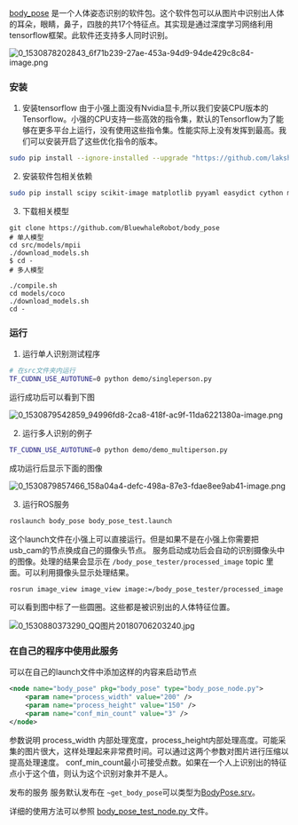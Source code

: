[body_pose](https://github.com/BluewhaleRobot/body_pose) 是一个人体姿态识别的软件包。这个软件包可以从图片中识别出人体的耳朵，眼睛，鼻子，四肢的共17个特征点。其实现是通过深度学习网络利用tensorflow框架。此软件还支持多人同时识别。

![0_1530878202843_6f71b239-27ae-453a-94d9-94de429c8c84-image.png](https://community.bwbot.org/assets/uploads/files/1530878219879-6f71b239-27ae-453a-94d9-94de429c8c84-image-resized.png) 

### 安装
1. 安装tensorflow
由于小强上面没有Nvidia显卡,所以我们安装CPU版本的Tensorflow。小强的CPU支持一些高效的指令集，默认的Tensorflow为了能够在更多平台上运行，没有使用这些指令集。性能实际上没有发挥到最高。我们可以安装开启了这些优化指令的版本。

```bash
sudo pip install --ignore-installed --upgrade "https://github.com/lakshayg/tensorflow-build/raw/master/tensorflow-1.4.0-cp27-cp27mu-linux_x86_64.whl"
```

2. 安装软件包相关依赖

```bash
sudo pip install scipy scikit-image matplotlib pyyaml easydict cython munkres
```

3. 下载相关模型

```
git clone https://github.com/BluewhaleRobot/body_pose
# 单人模型
cd src/models/mpii
./download_models.sh
$ cd -
# 多人模型

./compile.sh
cd models/coco
./download_models.sh
cd -
```

### 运行

1. 运行单人识别测试程序

```bash
# 在src文件夹内运行
TF_CUDNN_USE_AUTOTUNE=0 python demo/singleperson.py
```

运行成功后可以看到下图

![0_1530879542859_94996fd8-2ca8-418f-ac9f-11da6221380a-image.png](https://community.bwbot.org/assets/uploads/files/1530879564082-94996fd8-2ca8-418f-ac9f-11da6221380a-image-resized.png) 

2. 运行多人识别的例子

```bash
TF_CUDNN_USE_AUTOTUNE=0 python demo/demo_multiperson.py
```

成功运行后显示下面的图像

![0_1530879857466_158a04a4-defc-498a-87e3-fdae8ee9ab41-image.png](https://community.bwbot.org/assets/uploads/files/1530879880168-158a04a4-defc-498a-87e3-fdae8ee9ab41-image-resized.png) 

3. 运行ROS服务

```bash
roslaunch body_pose body_pose_test.launch
```
这个launch文件在小强上可以直接运行。但是如果不是在小强上你需要把usb_cam的节点换成自己的摄像头节点。
服务启动成功后会自动的识别摄像头中的图像。处理的结果会显示在 `/body_pose_tester/processed_image` topic 里面。可以利用摄像头显示处理结果。

```
rosrun image_view image_view image:=/body_pose_tester/processed_image
```

可以看到图中标了一些圆圈。这些都是被识别出的人体特征位置。

 ![0_1530880373290_QQ图片20180706203240.jpg](https://community.bwbot.org/assets/uploads/files/1530880392561-qq图片20180706203240-resized.jpg) 

### 在自己的程序中使用此服务

可以在自己的launch文件中添加这样的内容来启动节点

```xml
<node name="body_pose" pkg="body_pose" type="body_pose_node.py">
    <param name="process_width" value="200" />
    <param name="process_height" value="150" />
    <param name="conf_min_count" value="3" />
</node>
```

参数说明
process_width 内部处理宽度，process_height内部处理高度。可能采集的图片很大，这样处理起来非常费时间。可以通过这两个参数对图片进行压缩以提高处理速度。
conf_min_count最小可接受点数。如果在一个人上识别出的特征点小于这个值，则认为这个识别对象并不是人。

发布的服务
服务默认发布在 `~get_body_pose`可以类型为[BodyPose.srv](https://github.com/BluewhaleRobot/body_pose/blob/master/srv/BodyPose.srv)。

详细的使用方法可以参照 [body_pose_test_node.py ](https://github.com/BluewhaleRobot/body_pose/blob/master/src/body_pose_test_node.py)文件。
